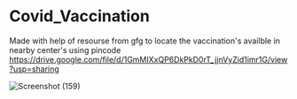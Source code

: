 # Covid_Vaccination
Made with help of resourse from gfg to locate the vaccination's availble in nearby center's using pincode
https://drive.google.com/file/d/1GmMIXxQP6DkPkD0rT_jjnVyZid1imr1G/view?usp=sharing

![Screenshot (159)](https://user-images.githubusercontent.com/57395796/166201946-dc08c23d-d480-4db1-9c4c-264baae5a74a.png)

